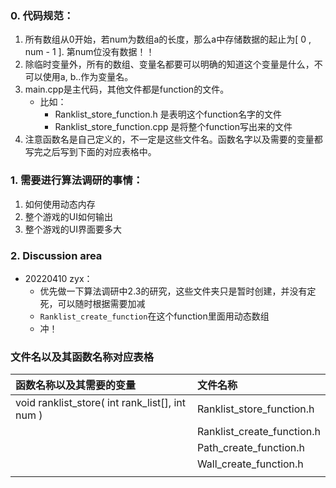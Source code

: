 ### 0. 代码规范：

1. 所有数组从0开始，若num为数组a的长度，那么a中存储数据的起止为[ 0 , num - 1 ]. 第num位没有数据！！
2. 除临时变量外，所有的数组、变量名都要可以明确的知道这个变量是什么，不可以使用a, b..作为变量名。
3. main.cpp是主代码，其他文件都是function的文件。
   * 比如：
     * Ranklist_store_function.h 是表明这个function名字的文件
     * Ranklist_store_function.cpp 是将整个function写出来的文件
4. 注意函数名是自己定义的，不一定是这些文件名。函数名字以及需要的变量都写完之后写到下面的对应表格中。

### 1. 需要进行算法调研的事情：

1. 如何使用动态内存
2. 整个游戏的UI如何输出
3. 整个游戏的UI界面要多大



### 2. Discussion area

* 20220410 zyx：
  * 优先做一下算法调研中2.3的研究，这些文件夹只是暂时创建，并没有定死，可以随时根据需要加减
  * ``Ranklist_create_function``在这个function里面用动态数组
  * 冲！





### 文件名以及其函数名称对应表格

| 函数名称以及其需要的变量                        | 文件名称                   |
| :---------------------------------------------- | :------------------------- |
| void ranklist_store( int rank_list[], int num ) | Ranklist_store_function.h  |
|                                                 | Ranklist_create_function.h |
|                                                 | Path_create_function.h     |
|                                                 | Wall_create_function.h     |
|                                                 |                            |


